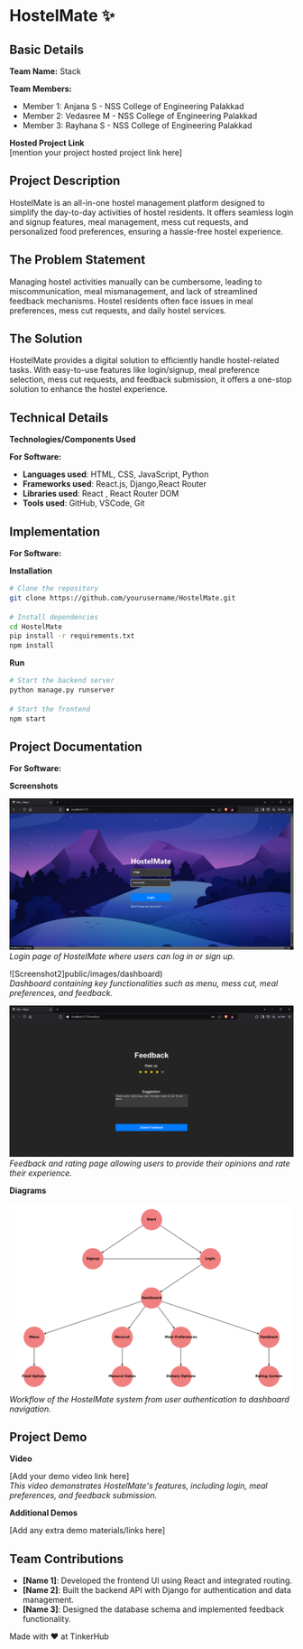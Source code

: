 # HostelMate ✨

## Basic Details

**Team Name:** Stack

**Team Members:**

- Member 1: Anjana S - NSS College of Engineering Palakkad
- Member 2: Vedasree M - NSS College of Engineering Palakkad
- Member 3: Rayhana S - NSS College of Engineering Palakkad

**Hosted Project Link**  
[mention your project hosted project link here]

## Project Description

HostelMate is an all-in-one hostel management platform designed to simplify the day-to-day activities of hostel residents. It offers seamless login and signup features, meal management, mess cut requests, and personalized food preferences, ensuring a hassle-free hostel experience.

## The Problem Statement

Managing hostel activities manually can be cumbersome, leading to miscommunication, meal mismanagement, and lack of streamlined feedback mechanisms. Hostel residents often face issues in meal preferences, mess cut requests, and daily hostel services.

## The Solution

HostelMate provides a digital solution to efficiently handle hostel-related tasks. With easy-to-use features like login/signup, meal preference selection, mess cut requests, and feedback submission, it offers a one-stop solution to enhance the hostel experience.

## Technical Details

**Technologies/Components Used**

**For Software:**

- **Languages used**: HTML, CSS, JavaScript, Python
- **Frameworks used**: React.js, Django,React Router
- **Libraries used**: React , React Router DOM
- **Tools used**: GitHub, VSCode, Git

## Implementation

**For Software:**

**Installation**

```bash
# Clone the repository
git clone https://github.com/yourusername/HostelMate.git

# Install dependencies
cd HostelMate
pip install -r requirements.txt
npm install
```

**Run**

```bash
# Start the backend server
python manage.py runserver

# Start the frontend
npm start
```

## Project Documentation

**For Software:**

**Screenshots**

![Screenshot1](public/images/login.png)  
*Login page of HostelMate where users can log in or sign up.*

![Screenshot2]public/images/dashboard)  
*Dashboard containing key functionalities such as menu, mess cut, meal preferences, and feedback.*

![Screenshot3](public/images/feedback.png)  
*Feedback and rating page allowing users to provide their opinions and rate their experience.*

**Diagrams**

![Workflow](public/images/HostelMate_Workflow.png)  
*Workflow of the HostelMate system from user authentication to dashboard navigation.*

## Project Demo

**Video**

[Add your demo video link here]  
*This video demonstrates HostelMate's features, including login, meal preferences, and feedback submission.*

**Additional Demos**

[Add any extra demo materials/links here]

## Team Contributions

- **[Name 1]**: Developed the frontend UI using React and integrated routing.
- **[Name 2]**: Built the backend API with Django for authentication and data management.
- **[Name 3]**: Designed the database schema and implemented feedback functionality.

Made with ❤️ at TinkerHub

